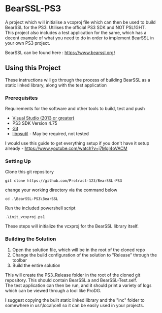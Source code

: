 # BearSSL-PS3

A project which will initialise a vcxproj file which can then be used to build BearSSL for the PS3. Utilises the official PS3 SDK and NOT PSL1GHT.  
This project also includes a test application for the same, which has a decent example of what you need to do in order to implement BearSSL in your own PS3 project.

BearSSL can be found here : https://www.bearssl.org/

## Using this Project

These instructions will go through the process of building BearSSL as a static linked library, along with the test application

### Prerequisites

Requirements for the software and other tools to build, test and push 
- [Visual Studio (2013 or greater)](https://visualstudio.microsoft.com/downloads/)
- PS3 SDK Version 4.75
- [Git](https://git-scm.com/downloads)
- [libpsutil](https://github.com/skiff/libpsutil/releases/tag/1.0.5) - May be required, not tested

I would use this guide to get everything setup if you don't have it setup already - https://www.youtube.com/watch?v=j7Mgl4oVACM

### Setting Up

Clone this git repository

    git clone https://github.com/Protract-123/BearSSL-PS3

change your working directory via the command below

    cd .\BearSSL-PS3\BearSSL

Run the included powershell script

    .\init_vcxproj.ps1

These steps will initialize the vcxproj for the BearSSL library itself.

### Building the Solution

1. Open the solution file, which will be in the root of the cloned repo
2. Change the build configuration of the solution to "Release" through the toolbar
3. Build the entire solution

This will create the PS3_Release folder in the root of the cloned git repository. This should contain BearSSL.a and BearSSL-Test.self.  
The test application can then be run, and it should print a variety of logs which can be viewed through a tool like ProDG.

I suggest copying the built static linked library and the "inc" folder to somewhere in usr\local\cell so it can be easily used in your projects.
